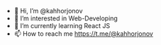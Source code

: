 - 👋 Hi, I’m @kahhorjonov
- 👀 I’m interested in Web-Developing
- 🌱 I’m currently learning React JS
- 📫 How to reach me https://t.me/@kahhorjonov
